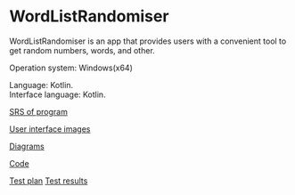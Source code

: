 # WordListRandomiser

WordListRandomiser is an app that provides users with a convenient tool to get random numbers, words, and other.

Operation system: Windows(x64)

Language: Kotlin.  
Interface language: Kotlin.

[SRS of program](Requirements/SRS.md)

[User interface images](Mockups)

[Diagrams]()

[Code]()


[Test plan]()
[Test results]()
